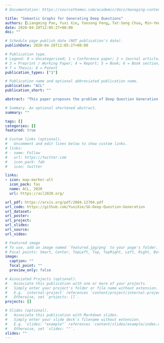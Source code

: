 ```yaml
---
# Documentation: https://sourcethemes.com/academic/docs/managing-content/

title: "Semantic Graphs for Generating Deep Questions"
authors: [Liangming Pan, Yuxi Xie, Yansong Feng, Tat-Seng Chua, Min-Yen Kan]
date: 2020-04-28T12:05:27+08:00
doi: ""

# Schedule page publish date (NOT publication's date).
publishDate: 2020-04-28T12:05:27+08:00

# Publication type.
# Legend: 0 = Uncategorized; 1 = Conference paper; 2 = Journal article;
# 3 = Preprint / Working Paper; 4 = Report; 5 = Book; 6 = Book section;
# 7 = Thesis; 8 = Patent
publication_types: ["1"]

# Publication name and optional abbreviated publication name.
publication: "ACL"
publication_short: ""

abstract: "This paper proposes the problem of Deep Question Generation (DQG), which aims to generate complex questions that require reasoning over multiple pieces of information of the input passage. In order to capture the global structure of the document and facilitate reasoning, we propose a novel framework which first constructs a semantic-level graph for the input document and then encodes the semantic graph by introducing an attention-based GGNN (Att-GGNN). Afterwards, we fuse the document-level and graph-level representations to perform joint training of content selection and question decoding. On the HotpotQA deep-question centric dataset, our model greatly improves performance over questions requiring reasoning over multiple facts, leading to state-of-the-art performance. The code is publicly available at https://github.com/WING-NUS/SG-Deep-Question-Generation."

# Summary. An optional shortened abstract.
summary: ""

tags: []
categories: []
featured: true

# Custom links (optional).
#   Uncomment and edit lines below to show custom links.
# links:
# - name: Follow
#   url: https://twitter.com
#   icon_pack: fab
#   icon: twitter

links:
- icon: map-marker-alt
  icon_pack: fas
  name: ACL, 2020
  url: https://acl2020.org/

url_pdf: https://arxiv.org/pdf/2004.12704.pdf
url_code: https://github.com/YuxiXie/SG-Deep-Question-Generation
url_dataset: 
url_poster: 
url_project: 
url_slides: 
url_source:
url_video:

# Featured image
# To use, add an image named `featured.jpg/png` to your page's folder. 
# Focal points: Smart, Center, TopLeft, Top, TopRight, Left, Right, BottomLeft, Bottom, BottomRight.
image:
  caption: ""
  focal_point: ""
  preview_only: false

# Associated Projects (optional).
#   Associate this publication with one or more of your projects.
#   Simply enter your project's folder or file name without extension.
#   E.g. `internal-project` references `content/project/internal-project/index.md`.
#   Otherwise, set `projects: []`.
projects: []

# Slides (optional).
#   Associate this publication with Markdown slides.
#   Simply enter your slide deck's filename without extension.
#   E.g. `slides: "example"` references `content/slides/example/index.md`.
#   Otherwise, set `slides: ""`.
slides: ""
---
```

